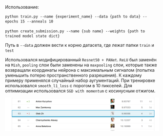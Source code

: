 Использование:
```
python train.py --name {experiment_name} --data {path to data} --epochs 15 --anneals 10

python create_submission.py --name {sub name} --weights {path to trained model state dict}
```

Путь в ```--data``` должен вести к корню датасета, где лежат папки ```train``` и ```test```

Использовался модифицированный ```Resnet50 + PANet```. ```ReLU``` был заменён на ```Mish```, ```pooling``` слои были заменены на ```maxpooling``` слои, которые также возвращали координаты нейрона с максимальным сигналом (попытка уменьшить потерю пространственного разрешения).
К каждому примеру применялся случайный набор аугументаций. При тренировке использовался ```smooth_l1_loss``` с порогом в 10 пикселей.
Для оптимизации использовался ```SGD with momentum``` с косинусным отжигом.

![image](/pic.png)
